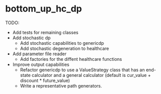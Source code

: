 # bottom_up_hc_dp
TODO:
  * Add tests for remaining classes
  * Add stochastic dp
	* Add stochastic capabilities to genericdp
	* Add stochastic degeneration to healthcare
  * Add parameter file reader
	* Add factories for the diffent healthcare functions
  * Improve output capabilities
	* Refactor genericdp to use a ValueStrategy class that has an end-state calculator and a general calculator (default is cur_value + discount * future_value)
	* Write a representative path generators.
  
